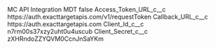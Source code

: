 <?xml version="1.0" encoding="UTF-8"?>
<CustomMetadata xmlns="http://soap.sforce.com/2006/04/metadata" xmlns:xsi="http://www.w3.org/2001/XMLSchema-instance" xmlns:xsd="http://www.w3.org/2001/XMLSchema">
    <label>MC API Integration MDT</label>
    <protected>false</protected>
    <values>
        <field>Access_Token_URL_c__c</field>
        <value xsi:type="xsd:string">https://auth.exacttargetapis.com/v1/requestToken</value>
    </values>
    <values>
        <field>Callback_URL_c__c</field>
        <value xsi:type="xsd:string">https://auth.exacttargetapis.com</value>
    </values>
    <values>
        <field>Client_Id_c__c</field>
        <value xsi:type="xsd:string">n7rm00s37xzy2uht0u4uscub</value>
    </values>
    <values>
        <field>Client_Secret_c__c</field>
        <value xsi:type="xsd:string">zXHRndoZZYQVM0CcnJnSaYKm</value>
    </values>
</CustomMetadata>
